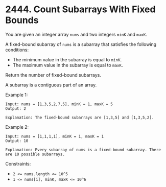 # 2444. Count Subarrays With Fixed Bounds

You are given an integer array `nums` and two integers `minK` and `maxK`.

A fixed-bound subarray of `nums` is a subarray that satisfies the following conditions:

- The minimum value in the subarray is equal to `minK`.
- The maximum value in the subarray is equal to `maxK`.

Return the number of fixed-bound subarrays.

A subarray is a contiguous part of an array.

Example 1:

    Input: nums = [1,3,5,2,7,5], minK = 1, maxK = 5
    Output: 2

    Explanation: The fixed-bound subarrays are [1,3,5] and [1,3,5,2].

Example 2:

    Input: nums = [1,1,1,1], minK = 1, maxK = 1
    Output: 10

    Explanation: Every subarray of nums is a fixed-bound subarray. There are 10 possible subarrays.

Constraints:

- `2 <= nums.length <= 10^5`
- `1 <= nums[i], minK, maxK <= 10^6`